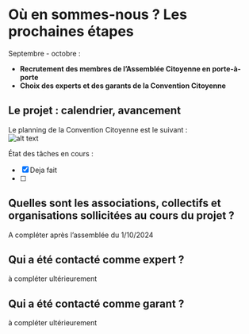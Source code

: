 # Où en sommes-nous ? Les prochaines étapes

Septembre \- octobre :

* **Recrutement des membres de l’Assemblée Citoyenne en porte-à-porte**  
* **Choix des experts et des garants de la Convention Citoyenne**


## Le projet : calendrier, avancement

Le planning de la Convention Citoyenne est le suivant :  
![alt text](https://github.com/archipelcitoyen/convcitoyenne_mobilites_se/blob/main/fresquechrono.png?raw=true)

État des tâches en cours :  
- [x] Deja fait
- [ ] 


## Quelles sont les associations, collectifs et organisations sollicitées au cours du projet ?

A compléter après l’assemblée du 1/10/2024


## Qui a été contacté comme expert ?

à compléter ultérieurement


## Qui a été contacté comme garant ?

à compléter ultérieurement




